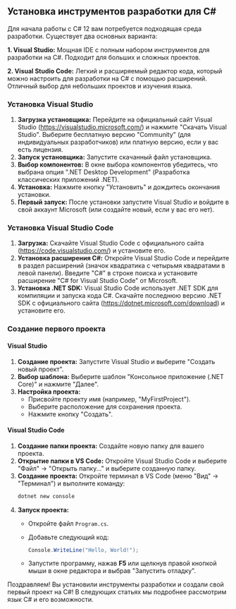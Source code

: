 ## Установка инструментов разработки для C#

Для начала работы с C# 12 вам потребуется подходящая среда разработки. Существует два основных варианта:

**1. Visual Studio:** Мощная IDE с полным набором инструментов для разработки на C#. Подходит для больших и сложных проектов.

**2. Visual Studio Code:** Легкий и расширяемый редактор кода, который можно настроить для разработки на C# с помощью расширений. Отличный выбор для небольших проектов и изучения языка.

### Установка Visual Studio

1. **Загрузка установщика:** Перейдите на официальный сайт Visual Studio (https://visualstudio.microsoft.com/) и нажмите "Скачать Visual Studio". Выберите бесплатную версию "Community" (для индивидуальных разработчиков) или платную версию, если у вас есть лицензия.
2. **Запуск установщика:** Запустите скачанный файл установщика. 
3. **Выбор компонентов:** В окне выбора компонентов убедитесь, что выбрана опция ".NET Desktop Development" (Разработка классических приложений .NET). 
4. **Установка:** Нажмите кнопку "Установить" и дождитесь окончания установки.
5. **Первый запуск:** После установки запустите Visual Studio и войдите в свой аккаунт Microsoft (или создайте новый, если у вас его нет).

### Установка Visual Studio Code

1. **Загрузка:** Скачайте Visual Studio Code с официального сайта (https://code.visualstudio.com/) и установите его.
2. **Установка расширения C#:** Откройте Visual Studio Code и перейдите в раздел расширений (значок квадратика с четырьмя квадратами в левой панели). Введите "C#" в строке поиска и установите расширение "C# for Visual Studio Code" от Microsoft.
3. **Установка .NET SDK:** Visual Studio Code использует .NET SDK для компиляции и запуска кода C#. Скачайте последнюю версию .NET SDK с официального сайта (https://dotnet.microsoft.com/download) и установите его.

### Создание первого проекта

#### Visual Studio

1. **Создание проекта:** Запустите Visual Studio и выберите "Создать новый проект".
2. **Выбор шаблона:** Выберите шаблон "Консольное приложение (.NET Core)" и нажмите "Далее".
3. **Настройка проекта:** 
    - Присвойте проекту имя (например, "MyFirstProject").
    - Выберите расположение для сохранения проекта.
    - Нажмите кнопку "Создать".

#### Visual Studio Code

1. **Создание папки проекта:** Создайте новую папку для вашего проекта.
2. **Открытие папки в VS Code:** Откройте Visual Studio Code и выберите "Файл" -> "Открыть папку..." и выберите созданную папку.
3. **Создание проекта:** Откройте терминал в VS Code (меню "Вид" -> "Терминал") и выполните команду:
   ```bash
   dotnet new console
   ```
4. **Запуск проекта:** 
    - Откройте файл `Program.cs`.
    - Добавьте следующий код:

        ```csharp
        Console.WriteLine("Hello, World!");
        ```

    - Запустите программу, нажав **F5** или щелкнув правой кнопкой мыши в окне редактора и выбрав "Запустить отладку".

Поздравляем! Вы установили инструменты разработки и создали свой первый проект на C#! В следующих статьях мы подробнее рассмотрим язык C# и его возможности.
